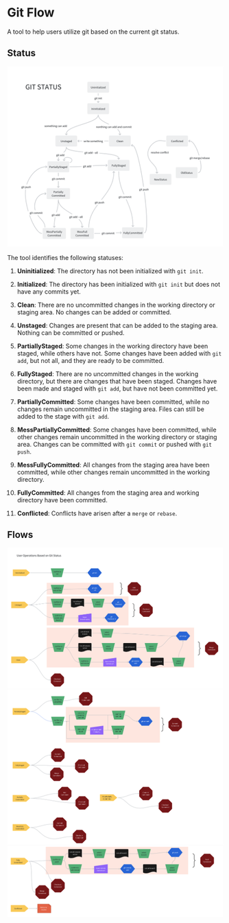 # Git Flow

A tool to help users utilize git based on the current git status.

## Status

![status.png](pictures/status.png)

The tool identifies the following statuses:

1. **Uninitialized**: The directory has not been initialized with `git init`.
2. **Initialized**: The directory has been initialized with `git init` but does not have any commits yet.

3. **Clean**: There are no uncommitted changes in the working directory or staging area. No changes can be added or committed.

4. **Unstaged**: Changes are present that can be added to the staging area. Nothing can be committed or pushed.

5. **PartiallyStaged**: Some changes in the working directory have been staged, while others have not. Some changes have been added with `git add`, but not all, and they are ready to be committed.

6. **FullyStaged**: There are no uncommitted changes in the working directory, but there are changes that have been staged. Changes have been made and staged with `git add`, but have not been committed yet.

7. **PartiallyCommitted**: Some changes have been committed, while no changes remain uncommitted in the staging area. Files can still be added to the stage with `git add`.

8. **MessPartiallyCommitted**: Some changes have been committed, while other changes remain uncommitted in the working directory or staging area. Changes can be committed with `git commit` or pushed with `git push`.

9. **MessFullyCommitted**: All changes from the staging area have been committed, while other changes remain uncommitted in the working directory.

10. **FullyCommitted**: All changes from the staging area and working directory have been committed.

11. **Conflicted**: Conflicts have arisen after a `merge` or `rebase`.

## Flows

![flow1](pictures/flow1.png)
![flow2](pictures/flow2.png)
![flow3](pictures/flow3.png)
